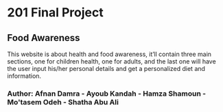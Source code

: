 # 201 Final Project

## Food Awareness

This website is about health and food awareness, it’ll contain three main sections, one for children health, one for adults, and the last one will have the user input his/her personal details and get a personalized diet and information.

### Author: Afnan Damra - Ayoub Kandah - Hamza Shamoun - Mo'tasem Odeh - Shatha Abu Ali

<!-- ### Links and Resources
* [submission PR](http://xyz.com)
* Any Links you used as reference -->

<!-- ### Reflections and Comments -->